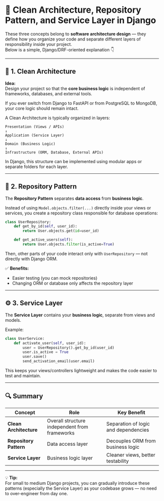 
# 🧱 Clean Architecture, Repository Pattern, and Service Layer in Django

These three concepts belong to **software architecture design** — they define how you organize your code and separate different layers of responsibility inside your project.  
Below is a simple, Django/DRF-oriented explanation 👇

---

## 🧩 1. Clean Architecture

**Idea:**  
Design your project so that the **core business logic** is independent of frameworks, databases, and external tools.

If you ever switch from Django to FastAPI or from PostgreSQL to MongoDB, your core logic should remain intact.

A Clean Architecture is typically organized in layers:

```
Presentation (Views / APIs)
↓
Application (Service Layer)
↓
Domain (Business Logic)
↓
Infrastructure (ORM, Database, External APIs)
```

In Django, this structure can be implemented using modular apps or separate folders for each layer.

---

## 🧱 2. Repository Pattern

The **Repository Pattern** separates **data access** from **business logic**.

Instead of using `Model.objects.filter(...)` directly inside your views or services, you create a repository class responsible for database operations:

```python
class UserRepository:
    def get_by_id(self, user_id):
        return User.objects.get(id=user_id)

    def get_active_users(self):
        return User.objects.filter(is_active=True)
```

Then, other parts of your code interact only with `UserRepository` — not directly with Django ORM.

✅ **Benefits:**
- Easier testing (you can mock repositories)
- Changing ORM or database only affects the repository layer

---

## ⚙️ 3. Service Layer

The **Service Layer** contains your **business logic**, separate from views and models.

Example:

```python
class UserService:
    def activate_user(self, user_id):
        user = UserRepository().get_by_id(user_id)
        user.is_active = True
        user.save()
        send_activation_email(user.email)
```

This keeps your views/controllers lightweight and makes the code easier to test and maintain.

---

## 🔍 Summary

| Concept | Role | Key Benefit |
|----------|------|--------------|
| **Clean Architecture** | Overall structure independent from frameworks | Separation of logic and dependencies |
| **Repository Pattern** | Data access layer | Decouples ORM from business logic |
| **Service Layer** | Business logic layer | Cleaner views, better testability |

---

💡 **Tip:**  
For small to medium Django projects, you can gradually introduce these patterns (especially the Service Layer) as your codebase grows — no need to over-engineer from day one.
